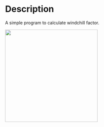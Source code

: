# Description

A simple program to calculate windchill factor.

<img src="https://user-images.githubusercontent.com/16008095/203219217-7f15400e-9e39-497e-91ea-4590ca2bb558.jpg" width="300px">
